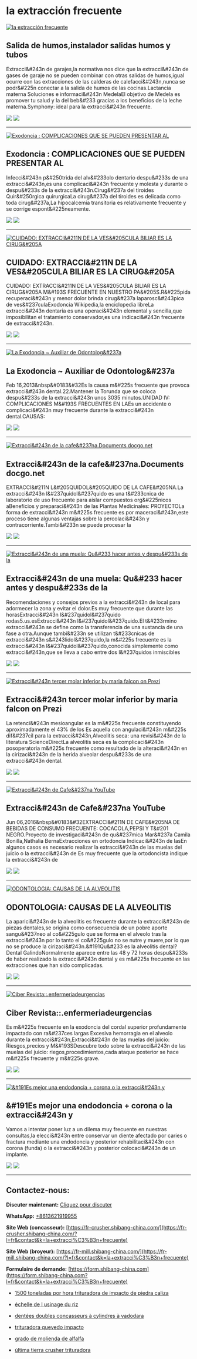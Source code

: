 # la extracción frecuente

<a href="https://swt.shibang-china.com/?l=fr&img&k=la+extracci%C3%B3n+frecuente" target="_blank">![la extracción frecuente](http://static.shibang-china.com/all-800x300/1105.jpg)</a>

## Salida de humos,instalador salidas humos y tubos
Extracci&#243n de garajes,la normativa nos dice que la extracci&#243n de gases de garaje no se pueden combinar con otras salidas de humos,igual ocurre con las extracciones de las calderas de calefacci&#243n,nunca se podr&#225n conectar a la salida de humos de las cocinas.Lactancia materna Soluciones e informaci&#243n MedelaEl objetivo de Medela es promover tu salud y la del beb&#233 gracias a los beneficios de la leche materna.Symphony: ideal para la extracci&#243n frecuente.


<a href="https://whatsapp.shibangsoft.com/WhatsApp.php" target="_blank" title="WhatsApp">![](http://static.shibang-china.com/icon/whatsapp.png)</a> <a href="https://swt.shibang-china.com/?l=fr&icon&k=la+extracci%C3%B3n+frecuente" target="_blank">![](http://static.shibang-china.com/icon/chat-fr.png)</a>

---

<a href="https://swt.shibang-china.com/?l=fr&img&k=la+extracci%C3%B3n+frecuente" target="_blank">![Exodoncia : COMPLICACIONES QUE SE PUEDEN PRESENTAR AL](http://static.shibang-china.com/all-800x300/203.jpg)</a>

## Exodoncia : COMPLICACIONES QUE SE PUEDEN PRESENTAR AL
Infecci&#243n p&#250trida del alv&#233olo dentario despu&#233s de una extracci&#243n,es una complicaci&#243n frecuente y molesta y durante o despu&#233s de la extracci&#243n.Cirug&#237a del tiroides Quir&#250rgica quirurgicaLa cirug&#237a del tiroides es delicada como toda cirug&#237a,La hipocalcemia transitoria es relativamente frecuente y se corrige espont&#225neamente.


<a href="https://whatsapp.shibangsoft.com/WhatsApp.php" target="_blank" title="WhatsApp">![](http://static.shibang-china.com/icon/whatsapp.png)</a> <a href="https://swt.shibang-china.com/?l=fr&icon&k=la+extracci%C3%B3n+frecuente" target="_blank">![](http://static.shibang-china.com/icon/chat-fr.png)</a>

---

<a href="https://swt.shibang-china.com/?l=fr&img&k=la+extracci%C3%B3n+frecuente" target="_blank">![CUIDADO: EXTRACCI&#211N DE LA VES&#205CULA BILIAR ES LA CIRUG&#205A](http://static.shibang-china.com/all-800x300/1171.jpg)</a>

## CUIDADO: EXTRACCI&#211N DE LA VES&#205CULA BILIAR ES LA CIRUG&#205A
CUIDADO: EXTRACCI&#211N DE LA VES&#205CULA BILIAR ES LA CIRUG&#205A M&#193S FRECUENTE EN NUESTRO PA&#205S.R&#225pida recuperaci&#243n y menor dolor brinda cirug&#237a laparosc&#243pica de ves&#237culaExodoncia Wikipedia,la enciclopedia libreLa extracci&#243n dentaria es una operaci&#243n elemental y sencilla,que imposibilitan el tratamiento conservador,es una indicaci&#243n frecuente de extracci&#243n.


<a href="https://whatsapp.shibangsoft.com/WhatsApp.php" target="_blank" title="WhatsApp">![](http://static.shibang-china.com/icon/whatsapp.png)</a> <a href="https://swt.shibang-china.com/?l=fr&icon&k=la+extracci%C3%B3n+frecuente" target="_blank">![](http://static.shibang-china.com/icon/chat-fr.png)</a>

---

<a href="https://swt.shibang-china.com/?l=fr&img&k=la+extracci%C3%B3n+frecuente" target="_blank">![La Exodoncia ~ Auxiliar de Odontolog&#237a](http://static.shibang-china.com/all-800x300/699.jpg)</a>

## La Exodoncia ~ Auxiliar de Odontolog&#237a
Feb 16,2013&nbsp&#0183&#32Es la causa m&#225s frecuente que provoca extracci&#243n dental.22.Mantener la Torunda que se coloca despu&#233s de la extracci&#243n unos 3035 minutos.UNIDAD IV: COMPLICACIONES M&#193S FRECUENTES EN LAEs un accidente o complicaci&#243n muy frecuente durante la extracci&#243n dental.CAUSAS:


<a href="https://whatsapp.shibangsoft.com/WhatsApp.php" target="_blank" title="WhatsApp">![](http://static.shibang-china.com/icon/whatsapp.png)</a> <a href="https://swt.shibang-china.com/?l=fr&icon&k=la+extracci%C3%B3n+frecuente" target="_blank">![](http://static.shibang-china.com/icon/chat-fr.png)</a>

---

<a href="https://swt.shibang-china.com/?l=fr&img&k=la+extracci%C3%B3n+frecuente" target="_blank">![Extracci&#243n de la cafe&#237na.Documents docgo.net](http://static.shibang-china.com/all-800x300/1458.jpg)</a>

## Extracci&#243n de la cafe&#237na.Documents docgo.net
EXTRACCI&#211N L&#205QUIDOL&#205QUIDO DE LA CAFE&#205NA.La extracci&#243n l&#237quidol&#237quido es una t&#233cnica de laboratorio de uso frecuente para aislar compuestos org&#225nicos aBeneficios y preparaci&#243n de las Plantas Medicinales: PROYECTOLa forma de extracci&#243n m&#225s frecuente es por maceraci&#243n,este proceso tiene algunas ventajas sobre la percolaci&#243n y contracorriente.Tambi&#233n se puede procesar la


<a href="https://whatsapp.shibangsoft.com/WhatsApp.php" target="_blank" title="WhatsApp">![](http://static.shibang-china.com/icon/whatsapp.png)</a> <a href="https://swt.shibang-china.com/?l=fr&icon&k=la+extracci%C3%B3n+frecuente" target="_blank">![](http://static.shibang-china.com/icon/chat-fr.png)</a>

---

<a href="https://swt.shibang-china.com/?l=fr&img&k=la+extracci%C3%B3n+frecuente" target="_blank">![Extracci&#243n de una muela: Qu&#233 hacer antes y despu&#233s de la](http://static.shibang-china.com/all-800x300/1458.jpg)</a>

## Extracci&#243n de una muela: Qu&#233 hacer antes y despu&#233s de la
Recomendaciones y consejos previos a la extracci&#243n de local para adormecer la zona y evitar el dolor.Es muy frecuente que durante las horasExtracci&#243n l&#237quidol&#237quido rodas5.us.esExtracci&#243n l&#237quidol&#237quido.El t&#233rmino extracci&#243n se define como la transferencia de una sustancia de una fase a otra.Aunque tambi&#233n se utilizan t&#233cnicas de extracci&#243n s&#243lidol&#237quido,la m&#225s frecuente es la extracci&#243n l&#237quidol&#237quido,conocida simplemente como extracci&#243n,que se lleva a cabo entre dos l&#237quidos inmiscibles


<a href="https://whatsapp.shibangsoft.com/WhatsApp.php" target="_blank" title="WhatsApp">![](http://static.shibang-china.com/icon/whatsapp.png)</a> <a href="https://swt.shibang-china.com/?l=fr&icon&k=la+extracci%C3%B3n+frecuente" target="_blank">![](http://static.shibang-china.com/icon/chat-fr.png)</a>

---

<a href="https://swt.shibang-china.com/?l=fr&img&k=la+extracci%C3%B3n+frecuente" target="_blank">![Extracci&#243n tercer molar inferior by maria falcon on Prezi](http://static.shibang-china.com/all-800x300/1303.jpg)</a>

## Extracci&#243n tercer molar inferior by maria falcon on Prezi
La retenci&#243n mesioangular es la m&#225s frecuente constituyendo aproximadamente el 43% de los Es aquella con angulaci&#243n m&#225s dif&#237cil para la extracci&#243n,Alveolitis seca: una revisi&#243n de la literatura ScienceDirectLa alveolitis seca es la complicaci&#243n posoperatoria m&#225s frecuente como resultado de la alteraci&#243n en la cirizaci&#243n de la herida alveolar despu&#233s de una extracci&#243n dental.


<a href="https://whatsapp.shibangsoft.com/WhatsApp.php" target="_blank" title="WhatsApp">![](http://static.shibang-china.com/icon/whatsapp.png)</a> <a href="https://swt.shibang-china.com/?l=fr&icon&k=la+extracci%C3%B3n+frecuente" target="_blank">![](http://static.shibang-china.com/icon/chat-fr.png)</a>

---

<a href="https://swt.shibang-china.com/?l=fr&img&k=la+extracci%C3%B3n+frecuente" target="_blank">![Extracci&#243n de Cafe&#237na YouTube](http://static.shibang-china.com/all-800x300/961.jpg)</a>

## Extracci&#243n de Cafe&#237na YouTube
Jun 06,2016&nbsp&#0183&#32EXTRACCI&#211N DE CAFE&#205NA DE BEBIDAS DE CONSUMO FRECUENTE: COCACOLA,PEPSI Y T&#201 NEGRO.Proyecto de investigaci&#243n de qu&#237mica Mar&#237a Camila Bonilla,Nathalia BernaExtracciones en ortodoncia Indicaci&#243n de lasEn algunos casos es necesario realizar la extracci&#243n de las muelas del juicio o la extracci&#243n de Es muy frecuente que la ortodoncista indique la extracci&#243n de


<a href="https://whatsapp.shibangsoft.com/WhatsApp.php" target="_blank" title="WhatsApp">![](http://static.shibang-china.com/icon/whatsapp.png)</a> <a href="https://swt.shibang-china.com/?l=fr&icon&k=la+extracci%C3%B3n+frecuente" target="_blank">![](http://static.shibang-china.com/icon/chat-fr.png)</a>

---

<a href="https://swt.shibang-china.com/?l=fr&img&k=la+extracci%C3%B3n+frecuente" target="_blank">![ODONTOLOGIA: CAUSAS DE LA ALVEOLITIS](http://static.shibang-china.com/all-800x300/1457.jpg)</a>

## ODONTOLOGIA: CAUSAS DE LA ALVEOLITIS
La aparici&#243n de la alveolitis es frecuente durante la extracci&#243n de piezas dentales,se origina como consecuencia de un pobre aporte sangu&#237neo al co&#225gulo que se forma en el alveolo tras la extracci&#243n por lo tanto el co&#225gulo no se nutre y muere,por lo que no se produce la cirizaci&#243n.&#191Qu&#233 es la alveolitis dental? Dental GalindoNormalmente aparece entre las 48 y 72 horas despu&#233s de haber realizado la extracci&#243n dental y es m&#225s frecuente en las extracciones que han sido complicadas.


<a href="https://whatsapp.shibangsoft.com/WhatsApp.php" target="_blank" title="WhatsApp">![](http://static.shibang-china.com/icon/whatsapp.png)</a> <a href="https://swt.shibang-china.com/?l=fr&icon&k=la+extracci%C3%B3n+frecuente" target="_blank">![](http://static.shibang-china.com/icon/chat-fr.png)</a>

---

<a href="https://swt.shibang-china.com/?l=fr&img&k=la+extracci%C3%B3n+frecuente" target="_blank">![Ciber Revista::.enfermeriadeurgencias](http://static.shibang-china.com/all-800x300/1153.jpg)</a>

## Ciber Revista::.enfermeriadeurgencias
Es m&#225s frecuente en la exodoncia del cordal superior profundamente impactado con ra&#237ces largas Excesiva hemorragia en el alveolo durante la extracci&#243n,Extracci&#243n de las muelas del juicio: Riesgos,precios y M&#193SDescubre todo sobre la extracci&#243n de las muelas del juicio: riegos,procedimientos,cada ataque posterior se hace m&#225s frecuente y m&#225s grave.


<a href="https://whatsapp.shibangsoft.com/WhatsApp.php" target="_blank" title="WhatsApp">![](http://static.shibang-china.com/icon/whatsapp.png)</a> <a href="https://swt.shibang-china.com/?l=fr&icon&k=la+extracci%C3%B3n+frecuente" target="_blank">![](http://static.shibang-china.com/icon/chat-fr.png)</a>

---

<a href="https://swt.shibang-china.com/?l=fr&img&k=la+extracci%C3%B3n+frecuente" target="_blank">![&#191Es mejor una endodoncia + corona o la extracci&#243n y](http://static.shibang-china.com/all-800x300/422.jpg)</a>

## &#191Es mejor una endodoncia + corona o la extracci&#243n y
Vamos a intentar poner luz a un dilema muy frecuente en nuestras consultas,la elecci&#243n entre conservar un diente afectado por caries o fractura mediante una endodoncia y posterior rehabilitaci&#243n con corona (funda) o la extracci&#243n y posterior colocaci&#243n de un implante.

<a href="https://whatsapp.shibangsoft.com/WhatsApp.php" target="_blank" title="WhatsApp">![](http://static.shibang-china.com/icon/whatsapp.png)</a> <a href="https://swt.shibang-china.com/?l=fr&icon&k=la+extracci%C3%B3n+frecuente" target="_blank">![](http://static.shibang-china.com/icon/chat-fr.png)</a>

---
## Contactez-nous:

**Discuter maintenant:** [Cliquez pour discuter](https://swt.shibang-china.com?l=fr&contact&k=la+extracci%C3%B3n+frecuente)

**WhatsApp:**  [+8613621919955](https://whatsapp.shibangsoft.com/WhatsApp.php)

**Site Web (concasseur):** [https://fr-crusher.shibang-china.com/](https://fr-crusher.shibang-china.com/?l=fr&contact&k=la+extracci%C3%B3n+frecuente)

**Site Web (broyeur):** [https://fr-mill.shibang-china.com/](https://fr-mill.shibang-china.com/?l=fr&contact&k=la+extracci%C3%B3n+frecuente)

**Formulaire de demande:** [https://form.shibang-china.com](https://form.shibang-china.com?l=fr&contact&k=la+extracci%C3%B3n+frecuente)

* [1500 toneladas por hora trituradora de impacto de piedra caliza](../64/1500%20toneladas%20por%20hora%20trituradora%20de%20impacto%20de%20piedra%20caliza.md)

* [échelle de l usinage du riz](../65/%C3%A9chelle%20de%20l%20usinage%20du%20riz.md)

* [dentées doubles concasseurs à cylindres à vadodara](../61/dent%C3%A9es%20doubles%20concasseurs%20%C3%A0%20cylindres%20%C3%A0%20vadodara.md)

* [trituradora quevedo impacto](../63/trituradora%20quevedo%20impacto.md)

* [grado de molienda de alfalfa](../63/grado%20de%20molienda%20de%20alfalfa.md)

* [última tierra crusher trituradora](../62/%C3%BAltima%20tierra%20crusher%C2%A0trituradora.md)